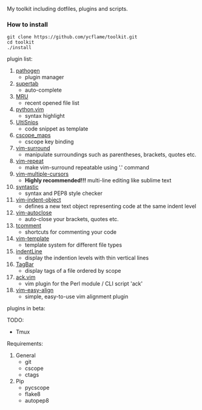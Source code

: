 My toolkit including dotfiles, plugins and scripts.

### How to install
```
git clone https://github.com/ycflame/toolkit.git
cd toolkit
./install
```

plugin list:

1. [pathogen](https://github.com/tpope/vim-pathogen)
    * plugin manager
2. [supertab](https://github.com/ervandew/supertab)
    * auto-complete
3. [MRU](https://github.com/vim-scripts/mru.vim)
    * recent opened file list
4. [python.vim](https://github.com/vim-scripts/python.vim--Vasiliev)
    * syntax highlight
5. [UltiSnips](https://github.com/SirVer/ultisnips)
    * code snippet as template
6. [cscope_maps](https://github.com/chazy/cscope_maps)
    * cscope key binding
7. [vim-surround](https://github.com/tpope/vim-surround)
    * manipulate surroundings such as parentheses, brackets, quotes etc.
8. [vim-repeat](https://github.com/tpope/vim-repeat)
    * make vim-surround repeatable using '.' command
9. [vim-multiple-cursors](https://github.com/terryma/vim-multiple-cursors)
    * __Highly recommended!!!__ multi-line editing like sublime text
10. [syntastic](https://github.com/scrooloose/syntastic)
    * syntax and PEP8 style checker
11. [vim-indent-object](https://github.com/michaeljsmith/vim-indent-object)
    * defines a new text object representing code at the same indent level
12. [vim-autoclose](https://github.com/Townk/vim-autoclose)
    * auto-close your brackets, quotes etc.
13. [tcomment](https://github.com/tomtom/tcomment_vim)
    * shortcuts for commenting your code
14. [vim-template](https://github.com/aperezdc/vim-template)
    * template system for different file types
15. [indentLine](https://github.com/Yggdroot/indentLine)
    * display the indention levels with thin vertical lines
16. [TagBar](https://github.com/majutsushi/tagbar)
    * display tags of a file ordered by scope
17. [ack.vim](https://github.com/mileszs/ack.vim)
    * vim plugin for the Perl module / CLI script 'ack'
18. [vim-easy-align](https://github.com/junegunn/vim-easy-align)
    * simple, easy-to-use vim alignment plugin

plugins in beta:

TODO:
* Tmux

Requirements:

1. General
    * git
    * cscope
    * ctags
2. Pip
    * pycscope
    * flake8
    * autopep8
